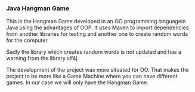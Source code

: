 ### Java Hangman Game

This is the Hangman Game developed in an OO programming languagein Java using the advantages of OOP. It uses Maven to import dependencies from another libraries for testing and another one to create random words for the computer.

Sadly the library which creates random words is not updated and has a warning from the library slf4j.

The development of the project was more situated for OO. That makes the project to be more like a Game Machine where you can have different games. In our case we will only have the Hangman Game.
